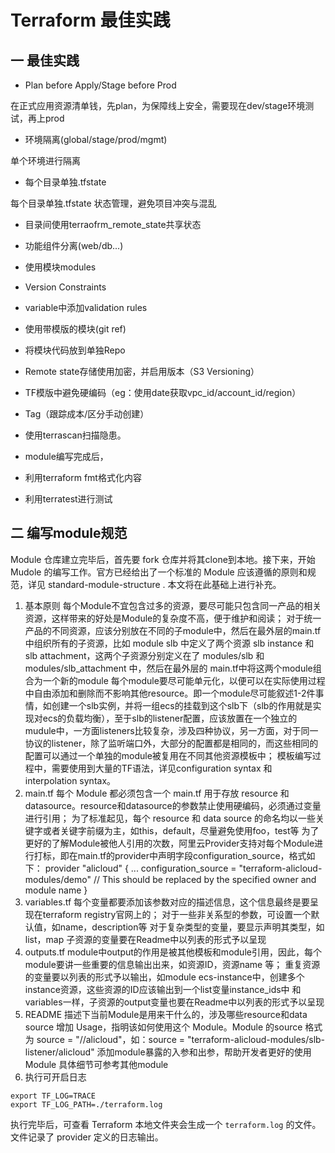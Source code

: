 # Terraform 最佳实践

## 一 最佳实践

* Plan before Apply/Stage before Prod

在正式应用资源清单钱，先plan，为保障线上安全，需要现在dev/stage环境测试，再上prod

* 环境隔离(global/stage/prod/mgmt)

单个环境进行隔离

* 每个目录单独.tfstate

每个目录单独.tfstate 状态管理，避免项目冲突与混乱

* 目录间使用terraofrm_remote_state共享状态

* 功能组件分离(web/db...)
* 使用模块modules
* Version Constraints
* variable中添加validation rules
* 使用带模版的模块(git ref)
* 将模块代码放到单独Repo
* Remote state存储使用加密，并启用版本（S3 Versioning）
* TF模版中避免硬编码（eg：使用date获取vpc_id/account_id/region）
* Tag（跟踪成本/区分手动创建）
* 使用terrascan扫描隐患。

* module编写完成后，
* 利用terraform fmt格式化内容
* 利用terratest进行测试

## 二 编写module规范

Module 仓库建立完毕后，首先要 fork 仓库并将其clone到本地。接下来，开始 Mudole 的编写工作。官方已经给出了一个标准的 Module 应该遵循的原则和规范，详见 standard-module-structure . 本文将在此基础上进行补充。

1. 基本原则 每个Module不宜包含过多的资源，要尽可能只包含同一产品的相关资源，这样带来的好处是Module的复杂度不高，便于维护和阅读； 对于统一产品的不同资源，应该分别放在不同的子module中，然后在最外层的main.tf中组织所有的子资源，比如 module slb 中定义了两个资源 slb instance 和 slb attachment，这两个子资源分别定义在了 modules/slb 和 modules/slb_attachment 中，然后在最外层的 main.tf中将这两个module组合为一个新的module 每个module要尽可能单元化，以便可以在实际使用过程中自由添加和删除而不影响其他resource。即一个module尽可能叙述1-2件事情，如创建一个slb实例，并将一组ecs的挂载到这个slb下（slb的作用就是实现对ecs的负载均衡），至于slb的listener配置，应该放置在一个独立的mudule中，一方面listeners比较复杂，涉及四种协议，另一方面，对于同一协议的listener，除了监听端口外，大部分的配置都是相同的，而这些相同的配置可以通过一个单独的module被复用在不同其他资源模板中； 模板编写过程中，需要使用到大量的TF语法，详见configuration syntax 和 interpolation syntax。
2. main.tf 每个 Module 都必须包含一个 main.tf 用于存放 resource 和 datasource。resource和datasource的参数禁止使用硬编码，必须通过变量进行引用； 为了标准起见，每个 resource 和 data source 的命名均以一些关键字或者关键字前缀为主，如this，default，尽量避免使用foo，test等 为了更好的了解Module被他人引用的次数，阿里云Provider支持对每个Module进行打标，即在main.tf的provider中声明字段configuration_source，格式如下： provider "alicloud" { ... configuration_source = "terraform-alicloud-modules/demo" // This should be replaced by the specified owner and module name }
3. variables.tf 每个变量都要添加该参数对应的描述信息，这个信息最终是要呈现在terraform registry官网上的； 对于一些非关系型的参数，可设置一个默认值，如name，description等 对于复杂类型的变量，要显示声明其类型，如list，map 子资源的变量要在Readme中以列表的形式予以呈现
4. outputs.tf module中output的作用是被其他模板和module引用，因此，每个module要讲一些重要的信息输出出来，如资源ID，资源name 等； 重复资源的变量要以列表的形式予以输出，如module ecs-instance中，创建多个instance资源，这些资源的ID应该输出到一个list变量instance_ids中 和variables一样，子资源的output变量也要在Readme中以列表的形式予以呈现
5. README 描述下当前Module是用来干什么的，涉及哪些resource和data source 增加 Usage，指明该如何使用这个 Module。Module 的source 格式为 source = "<Repo Organization>/<NAME>/alicloud"，如：source = "terraform-alicloud-modules/slb-listener/alicloud" 添加module暴露的入参和出参，帮助开发者更好的使用Module 具体细节可参考其他module
6. 执行可开启日志

```shell
export TF_LOG=TRACE
export TF_LOG_PATH=./terraform.log
```

执行完毕后，可查看 Terraform 本地文件夹会生成一个 `terraform.log` 的文件。文件记录了  provider 定义的日志输出。











​	